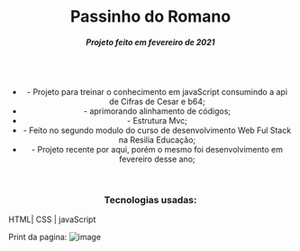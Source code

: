 <h1 align="center"> Passinho do Romano </h1>
<h5 align="center">Projeto feito em fevereiro de 2021</h5>
<br>
<br>
<ul align="center" list-style="none">
<li>- Projeto para treinar o conhecimento em javaScript consumindo a  api  de Cifras de Cesar e b64;</li>
<li>- aprimorando alinhamento de códigos;</li>
<li>- Estrutura Mvc;</li>
<li>- Feito no segundo modulo do curso de desenvolvimento Web Ful Stack na Resilia Educação;</li></li>
<li>- Projeto recente por aqui, porém o mesmo foi desenvolvimento em fevereiro desse ano;</li>
</ul>
<br>
<h3 align="center">Tecnologias usadas:</h3>
HTML| CSS | javaScript

Print da pagina:
![image](https://user-images.githubusercontent.com/96242187/179098493-dce6aaf9-ae8e-4c95-ad52-185db9a15a38.png)

